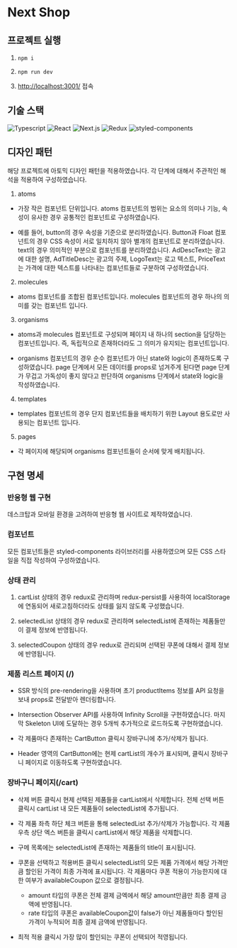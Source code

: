# Next Shop

## 프로젝트 실행

1. <code>npm i</code>

2. <code>npm run dev</code>

3. <a href="http://localhost:3001/" target="_blank">http://localhost:3001/</a> 접속

## 기술 스택

  <img src="https://img.shields.io/badge/typescript-3178C6?style=for-the-badge&logo=typescript&logoColor=white" alt="Typescript">
  <img src="https://img.shields.io/badge/react-61DAFB?style=for-the-badge&logo=react&logoColor=white" alt="React">
  <img src="https://img.shields.io/badge/next.js-000000?style=for-the-badge&logo=next.js&logoColor=white" alt="Next.js">
  <img src="https://img.shields.io/badge/redux-764ABC?style=for-the-badge&logo=redux&logoColor=white" alt="Redux">
  <img src="https://img.shields.io/badge/styledcomponents-DB7093?style=for-the-badge&logo=styledcomponents&logoColor=white" alt="styled-components">

## 디자인 패턴

해당 프로젝트에 아토믹 디자인 패턴을 적용하였습니다. 각 단계에 대해서 주관적인 해석을 적용하여 구성하였습니다.

1. atoms

- 가장 작은 컴포넌트 단위입니다. atoms 컴포넌트의 범위는 요소의 의미나 기능, 속성이 유사한 경우 공통적인 컴포넌트로 구성하였습니다.

- 예를 들어, button의 경우 속성을 기준으로 분리하였습니다. Button과 Float 컴포넌트의 경우 CSS 속성이 서로 일치하지 않아 별개의 컴포넌트로 분리하였습니다. text의 경우 의미적인 부분으로 컴포넌트를 분리하였습니다. AdDescText는 광고에 대한 설명, AdTitleDesc는 광고의 주제, LogoText는 로고 텍스트, PriceText는 가격에 대한 텍스트를 나타내는 컴포넌트들로 구분하여 구성하였습니다.

2. molecules

- atoms 컴포넌트를 조합된 컴포넌트입니다. molecules 컴포넌트의 경우 하나의 의미를 갖는 컴포넌트 입니다.

3. organisms

- atoms과 molecules 컴포넌트로 구성되며 페이지 내 하나의 section을 담당하는 컴포넌트입니다. 즉, 독립적으로 존재하더라도 그 의미가 유지되는 컴포넌트입니다.

- organisms 컴포넌트의 경우 순수 컴포넌트가 아닌 state와 logic이 존재하도록 구성하였습니다.
  page 단계에서 모든 데이터를 props로 넘겨주게 된다면 page 단계가 무겁고 가독성이 좋지 않다고 판단하여 organisms 단계에서 state와 logic을 작성하였습니다.

4. templates

- templates 컴포넌트의 경우 단지 컴포넌트들을 배치하기 위한 Layout 용도로만 사용되는 컴포넌트 입니다.

5. pages

- 각 페이지에 해당되며 organisms 컴포넌트들이 순서에 맞게 배치됩니다.

## 구현 명세

### 반응형 웹 구현

데스크탑과 모바일 환경을 고려하여 반응형 웹 사이트로 제작하였습니다.

### 컴포넌트

모든 컴포넌트들은 styled-components 라이브러리를 사용하였으며 모든 CSS 스타일을 직접 작성하여 구성하였습니다.

### 상태 관리

1. cartList 상태의 경우 redux로 관리하며 redux-persist를 사용하여 localStorage에 연동되어 새로고침하더라도 상태를 잃지 않도록 구성했습니다.

2. selectedList 상태의 경우 redux로 관리하며 selectedList에 존재하는 제품들만이 결제 정보에 반영됩니다.

3. selectedCoupon 상태의 경우 redux로 관리되며 선택된 쿠폰에 대해서 결제 정보에 반영됩니다.

### 제품 리스트 페이지 (/)

- SSR 방식의 pre-rendering을 사용하며 초기 productItems 정보를 API 요청을 보내 props로 전달받아 렌더링합니다.

- Intersection Observer API를 사용하여 Infinity Scroll을 구현하였습니다. 마지막 Skeleton UI에 도달하는 경우 5개씩 추가적으로 로드하도록 구현하였습니다.

- 각 제품마다 존재하는 CartButton 클릭시 장바구니에 추가/삭제가 됩니다.

- Header 영역의 CartButton에는 현제 cartList의 개수가 표시되며, 클릭시 장바구니 페이지로 이동하도록 구현하였습니다.

### 장바구니 페이지(/cart)

- 삭제 버튼 클릭시 현제 선택된 제품들을 cartList에서 삭제합니다. 전체 선택 버튼 클릭시 cartList 내 모든 제품들이 selectedList에 추가됩니다.

- 각 제품 좌측 하단 체크 버튼을 통해 selectedList 추가/삭제가 가능합니다. 각 제품 우측 상단 엑스 버튼을 클릭시 cartList에서 해당 제품을 삭제합니다.

- 구메 목록에는 selectedList에 존재하는 제품들의 title이 표시됩니다.

- 쿠폰을 선택하고 적용버튼 클릭시 selectedList의 모든 제품 가격에서 해당 가격만큼 할인된 가격이 최종 가격에 표시됩니다. 각 제품마다 쿠폰 적용이 가능한지에 대한 여부가 availableCoupon 값으로 결정됩니다.

  - amount 타입의 쿠폰은 전체 결제 금엑에서 해당 amount만큼만 최종 결제 금액에 반영됩니다.
  - rate 타입의 쿠폰은 availableCoupon값이 false가 아닌 제품들마다 할인된 가격이 누적되어 최종 결제 금액에 반영됩니다.

- 최적 적용 클릭시 가장 많이 할인되는 쿠폰이 선택되어 적영됩니다.
